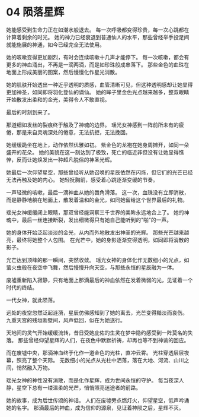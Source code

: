 # 04 陨落星辉


她能感受到生命力正在如潮水般退去。
每一次呼吸都变得珍贵，每一次心跳都在计算着剩余的时光。
她的神力已经衰退到普通仙人的水平，那些曾经举手投足间就能施展的神通，如今已经完全无法使用。

她的咳嗽变得更加剧烈，有时会连续咳嗽十几声才能停下。
每一次咳嗽，都会有更多的神血涌出，不再是一滴两滴，而是如珍珠般成串落下。
那些金色的血珠在地面上形成美丽的图案，然后慢慢化作星光消散。

她的肌肤开始透出一种近乎透明的质感，血管清晰可见，但这种透明感却让她显得更加神圣，如同即将羽化登仙的谪仙。
她的眸子里金色光点越来越多，整双眼睛开始散发出柔和的金光，美得令人不敢直视。

最后的时刻到来了。

那道细如发丝的裂痕终于触及了神魂的边界。
瑶光女神感到一阵前所未有的疲倦，那是来自灵魂深处的倦意，无法抗拒，无法挽回。

她缓缓跪坐在地上，动作依然优雅如初。
紫金色的龙袍在她身周摊开，如同一朵盛开的花朵。
她的美貌在这一刻达到了极致，死亡的临近非但没有让她显得憔悴，反而让她焕发出一种超凡脱俗的神圣光辉。

她最后一次仰望星空，那些曾经听从她召唤的星辰依然在闪烁，但它们的光芒已经无法再触及她的内心。
她轻抚胸前，感受着心跳逐渐变缓的节奏。

一声轻微的咳嗽，最后一滴神血从她的唇角滑落。
这一次，血珠没有立即消散，而是静静地躺在地面上，散发着温和的金光，如同她留给这个世界最后的礼物。

瑶光女神缓缓闭上眼睛，那双曾经能洞察三千世界的美眸永远地合上了。
她的神魂中，最后一丝连接断裂，发出细微得只有她自己能听到的"啪"的一声。

她的身体开始泛起淡淡的金光，从内而外地散发出神圣的光辉。
那些光芒越来越亮，最终将她整个人包围。
在光芒中，她的身影逐渐变得透明，如同即将消散的影子。

光芒达到顶峰的那一瞬间，突然收敛。
瑶光女神的身体化作无数细小的光点，如萤火虫般在夜空中飞舞，然后慢慢升向天空，与那些永恒的星辰融为一体。

废墟重新陷入寂静，只有地面上那滴最后的神血依然在发着微弱的光，见证着一个时代的终结。

一代女神，就此陨落。

远处的夜空忽然泛起涟漪，星辰仿佛感知到了她的离去，光芒变得黯淡而哀伤。
九重天宫的残垣断壁间，风声低回，似在为她送行。

天地间的灵气开始缓缓流转，昔日受她庇佑的生灵在梦中隐约感受到一阵莫名的失落。
那些曾经仰望星辉的人们，在夜色中默默祈祷，却再也等不到神谕的回应。

而在废墟中央，那滴神血终于化作一道金色的光柱，直冲云霄。
光柱穿透层层夜幕，照亮了整个天际。
无数细小的光点从光柱中洒落，落在大地、河流、山川之间，悄然融入万物。

瑶光女神的神性没有消散，而是化作星辉，成为世间永恒的守护。
每当夜深人静，星空下总有一缕温柔的光芒，悄悄照亮迷途者的前路。

她的故事，成为后世传颂的神话。
人们在废墟旁点燃灯火，仰望星空，低声吟诵她的名字。
那滴最后的神血，成为信仰的源泉，见证着神陨之后，星辉不灭。